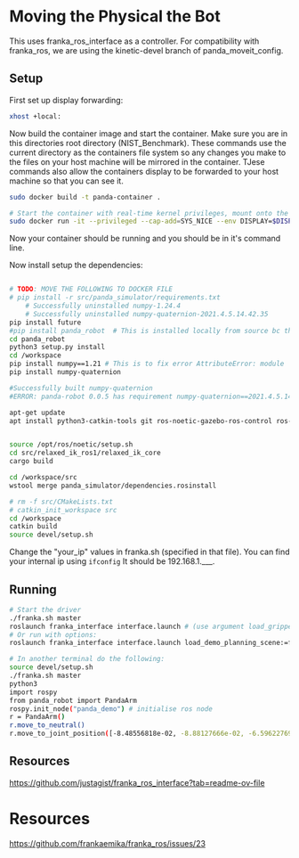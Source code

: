 # Moving the Physical the Bot

This uses franka_ros_interface as a controller. For compatibility with franka_ros, we are using the kinetic-devel branch of panda_moveit_config.

## Setup

First set up display forwarding:
```bash
xhost +local:
```

Now  build the container image and start the container. Make sure you are in this directories root directory (NIST_Benchmark). These commands use the current directory as the containers file system so any changes you make to the files on your host machine will be mirrored in the container. TJese commands also allow the containers display to be forwarded to your host machine so that you can see it.
```bash
sudo docker build -t panda-container .

# Start the container with real-time kernel privileges, mount onto the current directory, and allow display forwarding
sudo docker run -it --privileged --cap-add=SYS_NICE --env DISPLAY=$DISPLAY -v /tmp/.X11-unix:/tmp/.X11-unix -v $(pwd):/workspace --net=host panda-container

```

Now your container should be running and you should be in it's command line. 


Now install setup the dependencies:
```bash

# TODO: MOVE THE FOLLOWING TO DOCKER FILE
# pip install -r src/panda_simulator/requirements.txt 
    # Successfully uninstalled numpy-1.24.4
    # Successfully uninstalled numpy-quaternion-2021.4.5.14.42.35
pip install future
#pip install panda_robot  # This is installed locally from source bc there where errors that I had to fix
cd panda_robot
python3 setup.py install
cd /workspace
pip install numpy==1.21 # This is to fix error AttributeError: module 'numpy' has no attribute 'typeDict'
pip install numpy-quaternion

#Successfully built numpy-quaternion
#ERROR: panda-robot 0.0.5 has requirement numpy-quaternion==2021.4.5.14.42.35, but you'll have numpy-quaternion 2020.5.11.13.33.35 which is incompatible.

apt-get update
apt install python3-catkin-tools git ros-noetic-gazebo-ros-control ros-noetic-rospy-message-converter ros-noetic-effort-controllers ros-noetic-joint-state-controller ros-noetic-moveit ros-noetic-moveit-commander ros-noetic-moveit-visual-tools


source /opt/ros/noetic/setup.sh
cd src/relaxed_ik_ros1/relaxed_ik_core
cargo build

cd /workspace/src
wstool merge panda_simulator/dependencies.rosinstall

# rm -f src/CMakeLists.txt 
# catkin_init_workspace src
cd /workspace
catkin build
source devel/setup.sh
```


Change the "your_ip"  values in franka.sh (specified in that file). You can find your internal ip using `ifconfig` It should be 192.168.1.___.

## Running

```bash
# Start the driver
./franka.sh master
roslaunch franka_interface interface.launch # (use argument load_gripper:=false for starting without gripper)
# Or run with options:
roslaunch franka_interface interface.launch load_demo_planning_scene:=false load_gripper:=false start_controllers:=false start_moveit:=false

# In another terminal do the following:
source devel/setup.sh
./franka.sh master
python3
import rospy
from panda_robot import PandaArm
rospy.init_node("panda_demo") # initialise ros node
r = PandaArm() 
r.move_to_neutral()
r.move_to_joint_position([-8.48556818e-02, -8.88127666e-02, -6.59622769e-01, -1.57569726e+00, -4.82374882e-04,  2.15975946e+00,  4.36766917e-01]) # move robot to the specified pose


```


## Resources
https://github.com/justagist/franka_ros_interface?tab=readme-ov-file



# Resources
https://github.com/frankaemika/franka_ros/issues/23